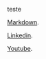 teste

[Markdown](https://pt.wikipedia.org/wiki/Markdown).

[Linkedin](https://www.linkedin).

[Youtube](https://www.youtube.com/).
